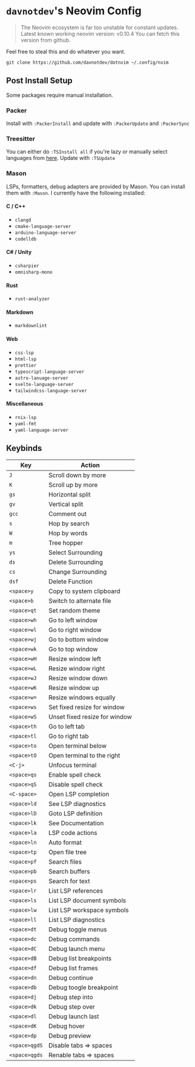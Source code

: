 # `davnotdev`'s Neovim Config

> The Neovim ecosystem is far too unstable for constant updates.
> Latest known working neovim version: v0.10.4
> You can fetch this version from github.

Feel free to steal this and do whatever you want.

`git clone https://github.com/davnotdev/dotnvim ~/.config/nvim`

## Post Install Setup

Some packages require manual installation.

### Packer

Install with `:PackerInstall` and update with `:PackerUpdate` and `:PackerSync`

### Treesitter

You can either do `:TSInstall all` if you're lazy or manually select languages
from [here](https://github.com/nvim-treesitter/nvim-treesitter#supported-languages).
Update with `:TSUpdate`

### Mason

LSPs, formatters, debug adapters are provided by Mason.
You can install them with `:Mason`.
I currently have the following installed:

#### C / C++

- `clangd`
- `cmake-language-server`
- `arduino-language-server`
- `codelldb`

#### C# / Unity

- `csharpier`
- `omnisharp-mono`

#### Rust

- `rust-analyzer`

#### Markdown

- `markdownlint`

#### Web

- `css-lsp`
- `html-lsp`
- `prettier`
- `typescript-language-server`
- `astro-lanuage-server`
- `svelte-language-server`
- `tailwindcss-language-server`

#### Miscellaneous

- `rnix-lsp`
- `yaml-fmt`
- `yaml-language-server`

## Keybinds

| Key           | Action                        |
| ------------- | ----------------------------- |
| `J`           | Scroll down by more           |
| `K`           | Scroll up by more             |
| `gs`          | Horizontal split              |
| `gv`          | Vertical split                |
| `gcc`         | Comment out                   |
| `s`           | Hop by search                 |
| `W`           | Hop by words                  |
| `m`           | Tree hopper                   |
| `ys`          | Select Surrounding            |
| `ds`          | Delete Surrounding            |
| `cs`          | Change Surrounding            |
| `dsf`         | Delete Function               |
| `<space>y`    | Copy to system clipboard      |
| `<space>b`    | Switch to alternate file      |
| `<space>qt`   | Set random theme              |
| `<space>wh`   | Go to left window             |
| `<space>wl`   | Go to right window            |
| `<space>wj`   | Go to bottom window           |
| `<space>wk`   | Go to top window              |
| `<space>wH`   | Resize window left            |
| `<space>wL`   | Resize window right           |
| `<space>wJ`   | Resize window down            |
| `<space>wK`   | Resize window up              |
| `<space>w=`   | Resize windows equally        |
| `<space>ws`   | Set fixed resize for window   |
| `<space>wS`   | Unset fixed resize for window |
| `<space>th`   | Go to left tab                |
| `<space>tl`   | Go to right tab               |
| `<space>to`   | Open terminal below           |
| `<space>tO`   | Open terminal to the right    |
| `<C-j>`       | Unfocus terminal              |
| `<space>qs`   | Enable spell check            |
| `<space>qS`   | Disable spell check           |
| `<C-space>`   | Open LSP completion           |
| `<space>ld`   | See LSP diagnostics           |
| `<space>lD`   | Goto LSP definition           |
| `<space>lk`   | See Documentation             |
| `<space>la`   | LSP code actions              |
| `<space>ln`   | Auto format                   |
| `<space>tp`   | Open file tree                |
| `<space>pf`   | Search files                  |
| `<space>pb`   | Search buffers                |
| `<space>ps`   | Search for text               |
| `<space>lr`   | List LSP references           |
| `<space>ls`   | List LSP document symbols     |
| `<space>lw`   | List LSP workspace symbols    |
| `<space>ll`   | List LSP diagnostics          |
| `<space>dt`   | Debug toggle menus            |
| `<space>dc`   | Debug commands                |
| `<space>dC`   | Debug launch menu             |
| `<space>dB`   | Debug list breakpoints        |
| `<space>df`   | Debug list frames             |
| `<space>dn`   | Debug continue                |
| `<space>db`   | Debug toogle breakpoint       |
| `<space>dj`   | Debug step into               |
| `<space>dk`   | Debug step over               |
| `<space>dl`   | Debug launch last             |
| `<space>dK`   | Debug hover                   |
| `<space>dp`   | Debug preview                 |
| `<space>qgdS` | Disable tabs => spaces        |
| `<space>qgds` | Renable tabs => spaces        |
